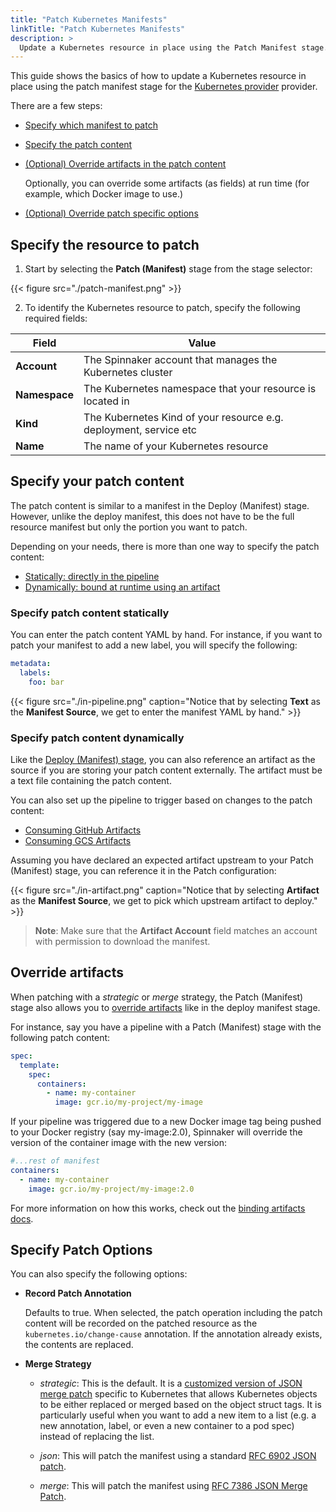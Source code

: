 ```yaml
---
title: "Patch Kubernetes Manifests"
linkTitle: "Patch Kubernetes Manifests"
description: >
  Update a Kubernetes resource in place using the Patch Manifest stage.
---
```




This guide shows the basics of how to update a Kubernetes resource in place using the patch manifest stage for the [Kubernetes provider](/setup/install/providers/kubernetes-v2) provider.

There are a few steps:

* [Specify which manifest to patch](#specify-the-resource-to-patch)

* [Specify the patch content](#specify-your-patch-content)

* [(Optional) Override artifacts in the patch content](#override-artifacts)

  Optionally, you can override some artifacts (as fields) at run time (for
    example, which Docker image to use.)

* [(Optional) Override patch specific options](#specify-patch-options)

## Specify the resource to patch

1. Start by selecting the __Patch (Manifest)__ stage from the stage selector:

{{< figure src="./patch-manifest.png" >}}

2. To identify the Kubernetes resource to patch, specify the following required fields:

| Field | Value |
|-------|-------|
| __Account__ | The Spinnaker account that manages the Kubernetes cluster |
| __Namespace__ | The Kubernetes namespace that your resource is located in |
| __Kind__ | The Kubernetes Kind of your resource e.g. deployment, service etc |
| __Name__ | The name of your Kubernetes resource |

## Specify your patch content

The patch content is similar to a manifest in the Deploy (Manifest) stage. However, unlike the deploy manifest, this does not have to be the full resource manifest but only the portion you want to patch.

Depending on your needs, there is more than one way to specify the patch content:

* [Statically: directly in the pipeline](#specify-patch-content-statically)
* [Dynamically: bound at runtime using an artifact](#specify-patch-content-dynamically)


### Specify patch content statically

You can enter the patch content YAML by hand. For instance, if you want to patch your manifest to add a new label, you will specify the following:

```yaml
metadata:
  labels:
    foo: bar
```

{{< figure src="./in-pipeline.png" caption="Notice that by selecting __Text__ as the __Manifest Source__, we get to enter the manifest YAML by hand." >}}

### Specify patch content dynamically

Like the [Deploy (Manifest) stage](/docs/guides/user/kubernetes-v2/deploy-manifest#specify-manifests-dynamically), you can also reference an artifact as the source if you are storing your patch content externally. The artifact must be a text file containing the patch content.

You can also set up the pipeline to trigger based on changes to the patch content:

* [Consuming GitHub Artifacts](/docs/guides/user/triggers/github)
* [Consuming GCS Artifacts](/docs/guides/user/triggers/gcs)

Assuming you have declared an expected artifact upstream to your Patch (Manifest) stage, you can reference it in the Patch configuration:

{{< figure src="./in-artifact.png" caption="Notice that by selecting __Artifact__ as the __Manifest Source__, we get to pick which upstream artifact to deploy." >}}

> __Note__: Make sure that the __Artifact Account__ field matches an account
> with permission to download the manifest.


## Override artifacts

When patching with a _strategic_ or _merge_ strategy, the Patch (Manifest) stage also allows you to [override artifacts](/docs/guides/user/kubernetes-v2/deploy-manifest#override-artifacts) like in the deploy manifest stage.

For instance, say you have a pipeline with a Patch (Manifest) stage with the following patch content:

```yaml
spec:
  template:
    spec:
      containers:
        - name: my-container
          image: gcr.io/my-project/my-image
```

If your pipeline was triggered due to a new Docker image tag being pushed to your Docker registry (say my-image:2.0), Spinnaker will override the version of the container image with the new version:

```yaml
#...rest of manifest
containers:
  - name: my-container
    image: gcr.io/my-project/my-image:2.0
```

For more information on how this works, check out the [binding artifacts docs](/docs/reference/artifacts/in-kubernetes-v2#binding-artifacts-in-manifests).


## Specify Patch Options

You can also specify the following options:

* __Record Patch Annotation__

  Defaults to true. When selected, the patch operation including the patch content will be recorded on the patched resource as the `kubernetes.io/change-cause` annotation. If the annotation already exists, the contents are replaced.


* __Merge Strategy__

  * _strategic_: This is the default. It is a [customized version of JSON merge patch](https://github.com/kubernetes/community/blob/master/contributors/devel/sig-api-machinery/strategic-merge-patch.md) specific to Kubernetes that allows Kubernetes objects to be either replaced or merged based on the object struct tags. It is particularly useful when you want to add a new item to a list (e.g. a new annotation, label, or even a new container to a pod spec) instead of replacing the list.

  * _json_: This will patch the manifest using a standard [RFC 6902 JSON patch](https://tools.ietf.org/html/rfc6902).

  * _merge_: This will patch the manifest using [RFC 7386 JSON Merge Patch](https://tools.ietf.org/html/rfc7386).
